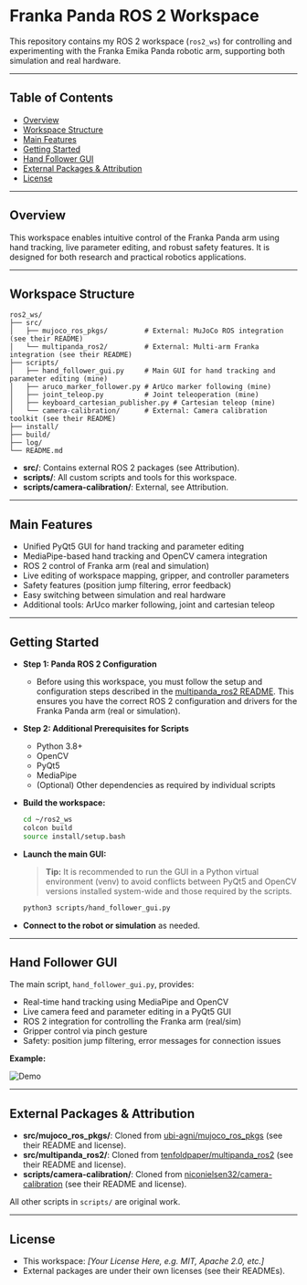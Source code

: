 # Franka Panda ROS 2 Workspace

This repository contains my ROS 2 workspace (`ros2_ws`) for controlling and experimenting with the Franka Emika Panda robotic arm, supporting both simulation and real hardware.

---

## Table of Contents

- [Overview](#overview)
- [Workspace Structure](#workspace-structure)
- [Main Features](#main-features)
- [Getting Started](#getting-started)
- [Hand Follower GUI](#hand-follower-gui)
- [External Packages & Attribution](#external-packages--attribution)
- [License](#license)

---

## Overview

This workspace enables intuitive control of the Franka Panda arm using hand tracking, live parameter editing, and robust safety features. It is designed for both research and practical robotics applications.

---

## Workspace Structure

```
ros2_ws/
├── src/
│   ├── mujoco_ros_pkgs/         # External: MuJoCo ROS integration (see their README)
│   └── multipanda_ros2/         # External: Multi-arm Franka integration (see their README)
├── scripts/
│   ├── hand_follower_gui.py     # Main GUI for hand tracking and parameter editing (mine)
│   ├── aruco_marker_follower.py # ArUco marker following (mine)
│   ├── joint_teleop.py          # Joint teleoperation (mine)
│   ├── keyboard_cartesian_publisher.py # Cartesian teleop (mine)
│   └── camera-calibration/      # External: Camera calibration toolkit (see their README)
├── install/
├── build/
├── log/
└── README.md
```

- **src/**: Contains external ROS 2 packages (see Attribution).
- **scripts/**: All custom scripts and tools for this workspace.
- **scripts/camera-calibration/**: External, see Attribution.

---

## Main Features

- Unified PyQt5 GUI for hand tracking and parameter editing
- MediaPipe-based hand tracking and OpenCV camera integration
- ROS 2 control of Franka arm (real and simulation)
- Live editing of workspace mapping, gripper, and controller parameters
- Safety features (position jump filtering, error feedback)
- Easy switching between simulation and real hardware
- Additional tools: ArUco marker following, joint and cartesian teleop

---

## Getting Started

- **Step 1: Panda ROS 2 Configuration**
  - Before using this workspace, you must follow the setup and configuration steps described in the [multipanda_ros2 README](src/multipanda_ros2/README.md). This ensures you have the correct ROS 2 configuration and drivers for the Franka Panda arm (real or simulation).

- **Step 2: Additional Prerequisites for Scripts**
  - Python 3.8+
  - OpenCV
  - PyQt5
  - MediaPipe
  - (Optional) Other dependencies as required by individual scripts

- **Build the workspace:**
  ```bash
  cd ~/ros2_ws
  colcon build
  source install/setup.bash
  ```
- **Launch the main GUI:**
  > **Tip:** It is recommended to run the GUI in a Python virtual environment (venv) to avoid conflicts between PyQt5 and OpenCV versions installed system-wide and those required by the scripts.
  ```bash
  python3 scripts/hand_follower_gui.py
  ```
- **Connect to the robot or simulation** as needed.

---

## Hand Follower GUI

The main script, `hand_follower_gui.py`, provides:
- Real-time hand tracking using MediaPipe and OpenCV
- Live camera feed and parameter editing in a PyQt5 GUI
- ROS 2 integration for controlling the Franka arm (real/sim)
- Gripper control via pinch gesture
- Safety: position jump filtering, error messages for connection issues

**Example:**  

![Demo](images/franka_demo.gif)

---

## External Packages & Attribution

- **src/mujoco_ros_pkgs/**: Cloned from [ubi-agni/mujoco_ros_pkgs](https://github.com/ubi-agni/mujoco_ros_pkgs) (see their README and license).
- **src/multipanda_ros2/**: Cloned from [tenfoldpaper/multipanda_ros2](https://github.com/tenfoldpaper/multipanda_ros2) (see their README and license).
- **scripts/camera-calibration/**: Cloned from [niconielsen32/camera-calibration](https://github.com/niconielsen32/camera-calibration) (see their README and license).

All other scripts in `scripts/` are original work.

---

## License

- This workspace: _[Your License Here, e.g. MIT, Apache 2.0, etc.]_
- External packages are under their own licenses (see their READMEs).
